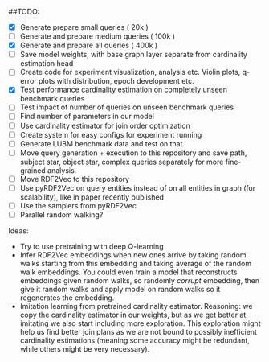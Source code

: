 ##TODO:

- [x] Generate prepare small queries ( 20k )
- [ ] Generate and prepare medium queries ( 100k )
- [x] Generate and prepare all queries ( 400k )
- [ ] Save model weights, with base graph layer separate from cardinality estimation head
- [ ] Create code for experiment visualization, analysis etc. Violin plots, q-error plots with distribution, epoch development etc.
- [x] Test performance cardinality estimation on completely unseen benchmark queries
- [ ] Test impact of number of queries on unseen benchmark queries
- [ ] Find number of parameters in our model
- [ ] Use cardinality estimator for join order optimization
- [ ] Create system for easy configs for experiment running
- [ ] Generate LUBM benchmark data and test on that
- [ ] Move query generation + execution to this repository and save path, subject star, object star, complex queries separately for more fine-grained analysis.
- [ ] Move RDF2Vec to this repository
- [ ] Use pyRDF2Vec on query entities instead of on all entities in graph (for scalability), like in paper recently published
- [ ] Use the samplers from pyRDF2Vec
- [ ] Parallel random walking?

Ideas:

- Try to use pretraining with deep Q-learning
- Infer RDF2Vec embeddings when new ones arrive by taking random walks starting from this embedding and taking average of the random walk embeddings.
You could even train a model that reconstructs embeddings given random walks, so randomly _corrupt_ embedding, then give it random walks and apply model on random walks so it regenerates the embedding.
- Imitation learning from pretrained cardinality estimator. Reasoning: we copy the cardinality estimator in our weights, but as we get better at imitating we also start including more exploration.
  This exploration might help us find better join plans as we are not bound to possibly inefficient cardinality estimations
  (meaning some accuracy might be redundant, while others might be very necessary).